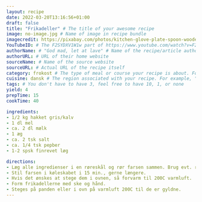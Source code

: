 ```yaml
---
layout: recipe
date: 2022-03-20T13:16:56+01:00
draft: false
title: "Frikadeller" # The title of your awesome recipe
image: no-image.jpg # Name of image in recipe bundle
imagecredit: https://pixabay.com/photos/kitchen-glove-plate-spoon-wooden-2871400/ # URL to image source page, website, or creator
YouTubeID: # The F2SYDXV1W1w part of https://www.youtube.com/watch?v=F2SYDXV1W1w
authorName: # "God mad, let at lave" # Name of the recipe/article author
authorURL: # URL of their home website
sourceName: # Name of the source website
sourceURL: # Actual URL of the recipe itself
category: frokost # The type of meal or course your recipe is about. For example: "dinner", "entree", or "dessert".
cuisine: dansk # The region associated with your recipe. For example, "French", Mediterranean", or "American".
tags: # You don't have to have 3, feel free to have 10, 1, or none
yield: 4
prepTime: 15
cookTime: 40

ingredients:
- 1/2 kg hakket gris/kalv
- 1 dl mel
- ca. 2 dl mælk
- 1 æg
- ca. 2 tsk salt
- ca. 1/4 tsk pepber
- 1-2 spsk finrevet løg

directions:
- Læg alle ingredienser i en røreskål og rør farsen sammen. Brug evt. røremaskine/håndmixer.
- Stil farsen i køleskabet i 15 min., gerne længere.
- Hvis det ønskes at stege dem i ovnen, så forvarm til 200C varmluft.
- Form frikadellerne med ske og hånd.
- Steges på panden eller i ovn på varmluft 200C til de er gyldne.
---
```

